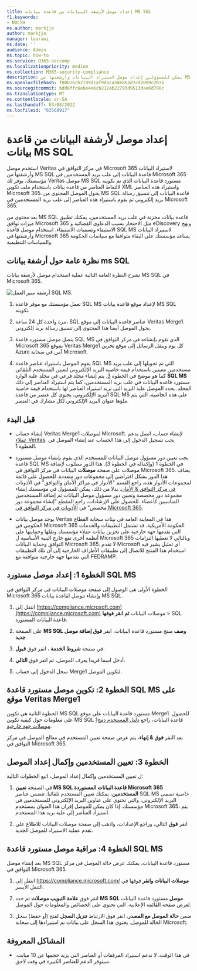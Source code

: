 ```yaml
---
title: إعداد موصل لأرشفة البيانات من قاعدة بيانات MS SQL
f1.keywords:
- NOCSH
ms.author: markjjo
author: markjjo
manager: laurawi
ms.date: ''
audience: Admin
ms.topic: how-to
ms.service: O365-seccomp
ms.localizationpriority: medium
ms.collection: M365-security-compliance
description: يمكن للمسؤولين إعداد موصل لاستيراد البيانات وأرشفتها من MS SQL Database. يتيح لك هذا الموصل أرشفة البيانات من مصادر بيانات جهة خارجية في Microsoft 365. بعد أرشفة هذه البيانات، يمكنك استخدام ميزات التوافق مثل احتجاز قانوني والبحث في المحتوى ونهج الاستبقاء لإدارة بيانات جهة خارجية.
ms.openlocfilehash: f00b76cb2199d1af9daca58e86ad7cd2009c2031
ms.sourcegitcommit: bdd6ffc6ebe4e6cb212ab22793d9513dae6d798c
ms.translationtype: MT
ms.contentlocale: ar-SA
ms.lasthandoff: 03/08/2022
ms.locfileid: "63568917"
---
```

# <a name="set-up-a-connector-to-archive-data-from-ms-sql-database"></a>إعداد موصل لأرشفة البيانات من قاعدة بيانات MS SQL

استخدم موصل Veritas في مركز التوافق في Microsoft 365 لاستيراد البيانات وأرشفتها من MS SQL قاعدة البيانات إلى علب بريد المستخدمين في Microsoft 365 مؤسستك. يوفر لك Veritas موصل MS SQL مستورد قاعدة البيانات الذي تم تكوينه لالتقاط العناصر من قاعدة بيانات باستخدام ملف تكوين XML واستيراد هذه العناصر Microsoft 365. يحول الموصل المحتوى من MS SQL قاعدة البيانات إلى تنسيق رسالة بريد إلكتروني ثم يقوم باستيراد هذه العناصر إلى علب بريد المستخدمين في Microsoft 365.

بعد محتوى من MS SQL قاعدة بيانات مخزنة في علب بريد المستخدمين، يمكنك تطبيق ميزات توافق Microsoft 365 مثل الاحتجاز بسبب الدعاوى القضائية و eDiscovery ونهج الاستبقاء وتسميات الاستبقاء. استخدام موصل قاعدة SQL MS لاستيراد البيانات وأرشفتها في Microsoft 365 يساعد مؤسستك على البقاء متوافقا مع سياسات الحكومة والسياسات التنظيمية.

## <a name="overview-of-archiving-the-ms-sql-data"></a>نظرة عامة حول أرشفة بيانات ms SQL

تشرح النظرة العامة التالية عملية استخدام موصل لأرشفة بيانات MS SQL في Microsoft 365.

![أرشفة سير العمل SQL MS.](../media/MSSQLDatabaseConnectorWorkflow.png)

1. تعمل مؤسستك مع موفر قاعدة SQL MS لإعداد موقع قاعدة بيانات MS SQL تكوينه.

2. مرة واحدة كل 24 ساعة، SQL عناصر قاعدة البيانات إلى موقع Veritas Merge1. يحول الموصل أيضا هذا المحتوى إلى تنسيق رسالة بريد إلكتروني.

3. يتصل موصل مستورد قاعدة SQL MS الذي تقوم بإنشاءه في مركز التوافق في Microsoft 365 بموقع Veritas Merge1 كل يوم وينقل الرسائل إلى موقع تخزين Azure آمن في سحابة Microsoft.

4. يقوم الموصل باستيراد عناصر قاعدة SQL MS التي تم تحويلها إلى علب بريد مستخدمين معينين باستخدام قيمة خاصية البريد الإلكتروني لتعيين  المستخدم التلقائي كما هو موضح في الخطوة [3](#step-3-map-users-and-complete-the-connector-setup). يتم إنشاء مجلد فرعي في مجلد علبة الوارد **SQL MS** مستورد قاعدة البيانات في علب بريد المستخدمين، كما يتم استيراد العناصر إلى ذلك المجلد. يحدد الموصل علبة البريد التي تريد استيراد العناصر لها باستخدام قيمة خاصية *البريد* الإلكتروني. يحتوي كل عنصر من قاعدة SQL MS على هذه الخاصية، التي يتم ملؤها عنوان البريد الإلكتروني لكل مشارك في العنصر.

## <a name="before-you-begin"></a>قبل البدء

- إنشاء حساب Veritas Merge1 لموصلات Microsoft. لإنشاء حساب، اتصل بدعم [عملاء Veritas](https://www.veritas.com/content/support/). يجب تسجيل الدخول إلى هذا الحساب عند إنشاء الموصل في الخطوة 1.

- يجب تعيين دور مسؤول موصل البيانات للمستخدم الذي يقوم بإنشاء موصل مستورد قاعدة SQL MS في الخطوة 1 (وإكماله في الخطوة 3). هذا الدور مطلوب لإضافة موصلات على صفحة **موصلات** البيانات في مركز التوافق في Microsoft 365. يضاف هذا الدور بشكل افتراضي إلى مجموعات دور متعددة. للحصول على قائمة لمجموعات الأدوار هذه، راجع القسم "الأدوار في مراكز الأمان والتوافق" في الأذونات [في مركز التوافق & الأمان](../security/office-365-security/permissions-in-the-security-and-compliance-center.md#roles-in-the-security--compliance-center). بدلا من ذلك، يمكن للمسؤول في مؤسستك إنشاء مجموعة دور مخصصة وتعيين دور مسؤول موصل البيانات ثم إضافة المستخدمين المناسبين كأعضاء. للحصول على الإرشادات، راجع المقطع "إنشاء مجموعة دور مخصص" في [الأذونات في مركز التوافق في Microsoft 365](microsoft-365-compliance-center-permissions.md#create-a-custom-role-group).

- يوجد موصل بيانات Veritas هذا في المعاينة العامة في بيئات سحابة القطاع الحكومي في Microsoft 365 الحكومة الأمريكية. قد تشتمل التطبيقات والخدمات التي تقدمها جهة خارجية على تخزين بيانات عملاء مؤسستك ونقلها وحمايتها على أنظمة أخرى تقع خارج البنية الأساسية ل Microsoft 365 وبالتالي لا تغطيها التزامات التوافق وحماية البيانات Microsoft 365. لا تقدم Microsoft أي تمثيل يشير فيه استخدام هذا المنتج للاتصال إلى تطبيقات  الأطراف الخارجية إلى أن تلك التطبيقات التي تقدمها جهة خارجية متوافقة مع FEDRAMP.

## <a name="step-1-set-up-the-ms-sql-database-importer-connector"></a>الخطوة 1: إعداد موصل مستورد SQL MS

الخطوة الأولى هي الوصول إلى صفحة موصلات البيانات في مركز التوافق في Microsoft 365 وإنشاء موصل لقاعدة بيانات MS SQL.

1. انتقل إلى [https://compliance.microsoft.com](https://compliance.microsoft.com) موصلات البيانات **ثم انقر فوقها** >  SQL قاعدة البيانات المستورد.

2. على الصفحة **MS SQL وصف** منتج مستورد قاعدة البيانات، انقر **فوق إضافة موصل جديد**.

3. في صفحة **شروط الخدمة** ، انقر فوق **قبول**.

4. أدخل اسما فريدا يعرف الموصل، ثم انقر فوق **التالي**.

5. سجل الدخول إلى حساب Merge1 لتكوين الموصل.

## <a name="step-2-configure-the-ms-sql-database-importer-connector-on-the-veritas-merge1-site"></a>الخطوة 2: تكوين موصل مستورد قاعدة SQL MS على موقع Veritas Merge1

الخطوة الثانية هي تكوين MS SQL مستورد قاعدة البيانات على موقع Merge1. للحصول على معلومات حول كيفية تكوين MS SQL قاعدة البيانات، راجع [دليل المستخدم دمج1 موصلات جهة خارجية](https://docs.ms.merge1.globanetportal.com/Merge1%20Third-Party%20Connectors%20MS%20SQL%20Database%20Importer%20User%20Guide%20.pdf).

بعد النقر **فوق & إنهاء**، يتم عرض صفحة تعيين المستخدم  في معالج الموصل في مركز التوافق في Microsoft 365.

## <a name="step-3-map-users-and-complete-the-connector-setup"></a>الخطوة 3: تعيين المستخدمين وإكمال إعداد الموصل

ل تعيين المستخدمين وإكمال إعداد الموصل، اتبع الخطوات التالية:

1. في الصفحة **تعيين MS SQL قاعدة البيانات المستوردة Microsoft 365 المستخدمين**، يمكنك تعيين المستخدم تلقائيا. تتضمن عناصر SQL MS *خاصية تسمى* البريد الإلكتروني، والتي تحتوي على عناوين البريد الإلكتروني للمستخدمين في مؤسستك. إذا كان يمكن للموصل إقران هذا العنوان بمستخدم Microsoft 365، يتم استيراد العناصر إلى علبة بريد هذا المستخدم.

2. انقر **فوق** التالي، وراجع الإعدادات، واذهب إلى  صفحة موصلات البيانات للاطلاع على تقدم عملية الاستيراد للموصل الجديد.

## <a name="step-4-monitor-the-ms-sql-database-importer-connector"></a>الخطوة 4: مراقبة موصل مستورد قاعدة SQL MS

بعد إنشاء موصل MS SQL مستورد قاعدة البيانات، يمكنك عرض حالة الموصل في مركز التوافق في Microsoft 365.

1. انتقل إلى <https://compliance.microsoft.com/> **موصلات البيانات وانقر** فوقها في التنقل الأيسر.

2. انقر فوق **علامة التبويب موصلات** ثم حدد **MS SQL موصل**  مستورد قاعدة البيانات لعرض صفحة القائمة الإعلانية، التي تحتوي على الخصائص والمعلومات حول الموصل.

3. ضمن **حالة الموصل مع المصدر**، انقر فوق الارتباط **تنزيل السجل** لفتح (أو حفظ) سجل الحالة للموصل. يحتوي هذا السجل على بيانات تم استيرادها إلى سحابة Microsoft.

## <a name="known-issues"></a>المشاكل المعروفة

- في هذا الوقت، لا ندعم استيراد المرفقات أو العناصر التي يزيد حجمها عن 10 مبايت. سيتوفر الدعم للعناصر الكبيرة في وقت لاحق.